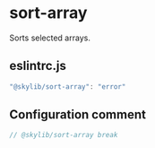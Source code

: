 # sort-array

Sorts selected arrays.

## eslintrc.js

```ts
"@skylib/sort-array": "error"
```

## Configuration comment

```ts
// @skylib/sort-array break
```
